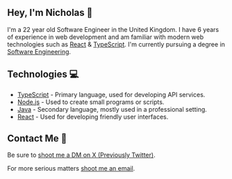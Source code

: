 ## Hey, I'm Nicholas 👋

I'm a 22 year old Software Engineer in the United Kingdom. I have 6 years of experience in web development and am familiar with modern web technologies such as [React](https://react.dev/) & [TypeScript](https://www.typescriptlang.org/). I'm currently pursuing a degree in [Software Engineering](https://en.wikipedia.org/wiki/Software_engineering).

## Technologies 💻

- [TypeScript](https://www.typescriptlang.org/) - Primary language, used for developing API services.
- [Node.js](https://nodejs.org/) - Used to create small programs or scripts.
- [Java](https://www.java.com/en/) - Secondary language, mostly used in a professional setting.
- [React](https://react.dev/) - Used for developing friendly user interfaces.


## Contact Me 💌

Be sure to <a href="https://twitter.com/heynickn">shoot me a DM on X (Previously Twitter)</a>.

For more serious matters <a href="mailto:hi@notnick.io">shoot me an email</a>.
